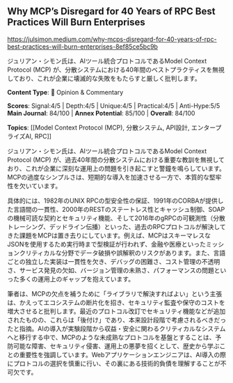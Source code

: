 ## Why MCP’s Disregard for 40 Years of RPC Best Practices Will Burn Enterprises

https://julsimon.medium.com/why-mcps-disregard-for-40-years-of-rpc-best-practices-will-burn-enterprises-8ef85ce5bc9b

ジュリアン・シモン氏は、AIツール統合プロトコルであるModel Context Protocol (MCP) が、分散システムにおける40年間のベストプラクティスを無視しており、これが企業に壊滅的な失敗をもたらすと厳しく批判します。

**Content Type**: 💭 Opinion & Commentary

**Scores**: Signal:4/5 | Depth:4/5 | Unique:4/5 | Practical:4/5 | Anti-Hype:5/5
**Main Journal**: 84/100 | **Annex Potential**: 85/100 | **Overall**: 84/100

**Topics**: [[Model Context Protocol (MCP), 分散システム, API設計, エンタープライズAI, RPC]]

ジュリアン・シモン氏は、AIツール統合プロトコルであるModel Context Protocol (MCP) が、過去40年間の分散システムにおける重要な教訓を無視しており、これが企業に深刻な運用上の問題を引き起こすと警鐘を鳴らしています。MCPの過度なシンプルさは、短期的な導入を加速させる一方で、本質的な堅牢性を欠いています。

具体的には、1982年のUNIX RPCの型安全性の保証、1991年のCORBAが提供した言語間の一貫性、2000年のRESTのステートレス性とキャッシュ制御、SOAPの機械可読な契約とセキュリティ機能、そして2016年のgRPCの可観測性（分散トレーシング、デッドライン伝播）といった、過去のRPCプロトコルが解決してきた課題をMCPは置き去りにしています。例えば、MCPはスキーマレスなJSONを使用するため実行時まで型検証が行われず、金融や医療といったミッションクリティカルな分野でデータ破損や誤解釈のリスクがあります。また、言語ごとの独立した実装は一貫性を欠き、デバッグの困難さ、コスト管理の不透明さ、サービス発見の欠如、バージョン管理の未熟さ、パフォーマンスの問題といった多くの運用上のギャップを抱えています。

筆者は、MCPの欠点を補うために「ライブラリで解決すればよい」という主張は、かえってエコシステムの断片化を招き、セキュリティ監査や保守のコストを増大させると批判します。最近のプロトコル改訂でセキュリティ機能などが追加されたものの、これらは「後付け」であり、本来設計段階で考慮されるべきだったと指摘。AIの導入が実験段階から収益・安全に関わるクリティカルなシステムへと移行する中で、MCPのような未成熟なプロトコルを基盤とすることは、予防可能な障害、セキュリティ侵害、運用上の悪夢を招くとして、歴史から学ぶことの重要性を強調しています。Webアプリケーションエンジニアは、AI導入の際にプロトコルの選択を慎重に行い、その裏にある技術的負債を理解することが不可欠です。